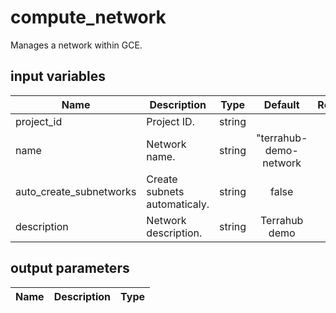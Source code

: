 # compute_network

Manages a network within GCE.

## input variables

| Name | Description | Type | Default | Required |
|------|-------------|:----:|:-----:|:-----:|
|project_id|Project ID.|string||Yes|
|name|Network name.|string|"terrahub-demo-network|Yes|
|auto_create_subnetworks|Create subnets automaticaly.|string|false|No|
|description|Network description.|string|Terrahub demo|No|

## output parameters

| Name | Description | Type |
|------|-------------|:----:|

